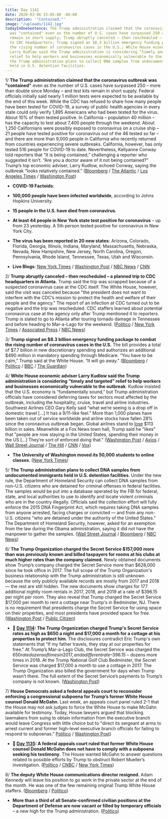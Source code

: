 ```yaml
---
title: Day 1142
date: 2020-03-06 15:05:00 -08:00
description: '"Contained."'
image: "/uploads/1142.jpg"
todayInOneSentence: The Trump administration claimed that the coronavirus outbreak
  was "contained" even as the number of U.S. cases have surpassed 250 and test kits
  remain in short supply; Trump abruptly canceled – then rescheduled – a planned trip
  to CDC headquarters; Trump signed an $8.3 billion emergency funding package to combat
  the rising number of coronavirus cases in the U.S.; White House economic adviser
  Larry Kudlow said the Trump administration is considering “timely and targeted”
  relief to help workers and businesses economically vulnerable to the outbreak; and
  the Trump administration plans to collect DNA samples from undocumented immigrants
  held in U.S. detention facilities.
---
```


1/ **The Trump administration claimed that the coronavirus outbreak was "contained"** even as the number of U.S. cases have surpassed 250 – more than double since Monday – and test kits remain in short supply. Federal officials initially said nearly 1 million tests were expected to be available by the end of this week. While the CDC has refused to share how many people have been tested for COVID-19, a survey of public health agencies in every state could only verify 1,895 Americans who had been tested for the virus. About 10% of them tested positive. In California – population 40 million – has the capacity to test about 7,400 people through the weekend. About 1,250 Californians were possibly exposed to coronavirus on a cruise ship – 21 people have tested positive for coronavirus out of the 46 tested so far – and there are more than 9,000 people in California who recently returned from countries experiencing severe outbreaks. California, however, has only tested 516 people for COVID-19 to date. Nevertheless, Kellyanne Conway told reporters that “It is being contained,” challenging a reporter who suggested it isn’t. “Are you a doctor aware of it not being contained?” Trump’s top economic adviser, Larry Kudlow, echoed Conway, saying the outbreak “looks relatively contained.” ([Bloomberg](https://www.bloomberg.com/news/articles/2020-03-06/trump-aides-say-virus-is-contained-while-u-s-count-grows) / [The Atlantic](https://www.theatlantic.com/health/archive/2020/03/how-many-americans-have-been-tested-coronavirus/607597/) / [Los Angeles Times](https://www.latimes.com/science/story/2020-03-06/chaos-at-hospitals-due-to-shortage-of-coronavirus-tests) / [Washington Post](https://www.washingtonpost.com/health/dozens-of-passengers-on-a-stranded-cruise-ship-are-infected-by-coronavirus-that-number-could-soon-grow/2020/03/06/17cf1974-5fdb-11ea-b014-4fafa866bb81_story.html))

* **COVID-19 Factoids**:

* **100,000 people have been infected worldwide**, according to Johns Hopkins University.

* **15 people in the U.S. have died from coronavirus**.

* **At least 44 people in New York state test positive for coronavirus** – up from 23 yesterday. A 5th person tested positive for coronavirus in New York City.

* **The virus has been reported in 20 new states**: Arizona, Colorado, Florida, Georgia, Illinois, Indiana, Maryland, Massachusetts, Nebraska, Nevada, New Hampshire, New Jersey, North Carolina, Oregon, Pennsylvania, Rhode Island, Tennessee, Texas, Utah and Wisconsin.

* **Live Blogs**: [New York Times](https://www.nytimes.com/2020/03/06/world/coronavirus-news.html) / [Washington Post](https://www.washingtonpost.com/world/2020/03/06/coronavirus-live-updates/) / [NBC News](https://www.nbcnews.com/health/health-news/live-blog/coronavirus-updates-live-14-dead-across-u-s-trump-signs-n1151451) / [CNN](https://www.cnn.com/world/live-news/coronavirus-outbreak-03-06-20-intl-hnk/index.html)

2/ **Trump abruptly canceled – then rescheduled – a planned trip to CDC headquarters in Atlanta.** Trump said the trip was scrapped because of a suspected coronavirus case at the CDC itself. The White House, however, said the visit was canceled because "the president does not want to interfere with the CDC’s mission to protect the health and welfare of their people and the agency." The report of an infection at CDC turned out to be negative and the trip was rescheduled. CDC staffers learned about potential coronavirus case at the agency only after Trump mentioned it to reporters. Trump is slated to go to Atlanta after touring tornado damage in Tennessee and before heading to Mar-a-Lago for the weekend. ([Politico](https://www.politico.com/news/2020/03/06/trump-cancels-trip-to-cdc-friday-122653) / [New York Times](https://www.nytimes.com/2020/03/06/us/politics/trump-coronavirus-cdc.html) / [Associated Press](https://apnews.com/0be2e3b52733ec84aadb201ab9555230) / [NBC News](https://www.nbcnews.com/politics/donald-trump/trump-white-house-give-differing-explanations-briefly-nixed-cdc-visit-n1151546))

3/ **Trump signed an $8.3 billion emergency funding package to combat the rising number of coronavirus cases in the U.S.** The bill provides a total of $7.7 billion in new discretionary spending and authorizes an additional $490 million in mandatory spending through Medicare. “You have to be calm,” Trump said at the White House. “It will go away." ([Bloomberg](https://www.bloomberg.com/news/articles/2020-03-06/trump-signs-7-8-billion-virus-bill-after-infections-increase) / [Politico](https://www.politico.com/news/2020/03/06/trump-signs-83b-emergency-coronavirus-package-122681) / [BBC](https://www.bbc.com/news/world-us-canada-51767884) / [The Guardian](https://www.theguardian.com/us-news/live/2020/mar/06/joe-biden-bernie-sanders-2020-presidential-election-trump-coronavirus-live-updates?page=with:block-5e6260228f085f0b8d943710#block-5e6260228f085f0b8d943710))

4/ **White House economic adviser Larry Kudlow said the Trump administration is considering “timely and targeted” relief to help workers and businesses economically vulnerable to the outbreak**. Kudlow insisted that the U.S. economy is “fundamentally sound," but Trump administration officials have considered deferring taxes for sectors most affected by the outbreak, including the hospitality, cruise, travel and airline industries. Southwest Airlines CEO Gary Kelly said “what we’re seeing is a drop off in domestic travel \[...\] It has a 9/11-like feel.” More than 1,000 planes have been taken out of service worldwide and airline stocks have fallen 28% since the coronavirus outbreak began. Global airlines stand to [lose](https://www.cnn.com/2020/03/05/business/airlines-coronavirus-iata-travel/index.html) $113 billion in sales. Meanwhile at a Fox News town hall, Trump said he "likes" that "people are now staying in the United States, spending their money in the US \[...\] They’re sort of enforced doing that." ([Washington Post](https://www.washingtonpost.com/business/2020/03/06/white-house-could-seek-timely-targeted-aid-us-industries-hurt-by-coronavirus-outbreak-top-adviser-says/) / [Axios](https://www.axios.com/coronavirus-travel-fear-airlines-4a8f520b-f4b0-469d-ac04-653a19c369f9.html) / [Wall Street Journal](https://www.wsj.com/articles/united-airlines-cuts-u-s-international-flights-due-to-coronavirus-11583351359) / [The Hill](https://thehill.com/policy/finance/486316-kudlow-floats-targeted-economic-aid-as-coronavirus-spreads) / [CNN](https://www.cnn.com/2020/03/06/business/airline-jobs/index.html) / [Vox](https://www.vox.com/2020/3/6/21167675/trump-fox-news-town-hall-coronavirus-health-care))

* **The University of Washington moved its 50,000 students to online classes**. ([New York Times](https://www.nytimes.com/2020/03/06/us/coronavirus-college-campus-closings.html))

5/ **The Trump administration plans to collect DNA samples from undocumented immigrants held in U.S. detention facilities**. Under the new rule, the Department of Homeland Security can collect DNA samples from non-U.S. citizens who are detained for criminal offenses in federal facilities. The samples would be put into a database operated by the FBI for federal, state, and local authorities to use to identify and locate violent criminals who are in the country illegally. Officials said the collection effort will fully enforce the 2015 DNA Fingerprint Act, which requires taking DNA samples from anyone arrested, facing charges or convicted — and from any non-U.S. citizens "who are detained under the authority of the United States." The Department of Homeland Security, however, asked for an exemption from the law during the Obama administration, saying it did not have the manpower to gather the samples. ([Wall Street Journal](https://www.wsj.com/articles/trump-administration-to-collect-dna-from-immigrants-taken-into-custody-11583470503) / [Bloomberg](https://www.bloomberg.com/news/articles/2020-03-06/trump-administration-moves-to-collect-dna-of-detained-migrants) / [NBC News](https://www.nbcnews.com/politics/immigration/u-s-begin-taking-dna-samples-immigrants-who-enter-country-n1151141))

6/ **The Trump Organization charged the Secret Service $157,000 more than was previously known and billed taxpayers for rooms at his clubs at much higher rates than the company claimed.** Newly obtained documents show Trump’s company charged the Secret Service more than $628,000 since he took office in 2017. The full scope of the Trump Organization's business relationship with the Trump administration is still unknown because the only publicly available records are mostly from 2017 and 2018 — the rest are still hidden. The new documents show charges for 177 additional nightly room rentals in 2017, 2018, and 2019 at a rate of $396.15 per night per room. They also reveal that Trump charged the Secret Service $17,000 per month to rent a cottage near Trump's in Bedminster, NJ. There is no requirement that presidents charge the Secret Service for using space on their properties, and most presidents have provided space for free. ([Washington Post](https://www.washingtonpost.com/politics/newly-obtained-documents-show-157000-in-additional-payments-by-the-secret-service-to-trump-properties/2020/03/05/7da2a610-5cbd-11ea-b014-4fafa866bb81_story.html) / [Public Citizen](https://www.citizen.org/news/secretservicefoia/))

* **📌 [Day 1114](https://whatthefuckjusthappenedtoday.com/2020/02/07/day-1114/#4-the-trump-organization-charged-tru): The Trump Organization charged Trump's Secret Service rates as high as $650 a night and $17,000 a month for a cottage at his properties to protect him**. The disclosures contradict Eric Trump's own statements that “If my father travels, they stay at our properties for free." At Trump’s Mar-a-Lago Club, the Secret Service was charged the $650 rate dozens of times in 2017, and a different rate – $396.15 – dozens more times in 2018. At the Trump National Golf Club Bedminster, the Secret Service was charged $17,000 a month to use a cottage in 2017. The Trump Organization also billed the government for days when Trump wasn’t there. The full extent of the Secret Service’s payments to Trump’s company is not known. ([Washington Post](https://www.washingtonpost.com/politics/secret-service-has-paid-rates-as-high-as-650-a-night-for-rooms-at-trumps-properties/2020/02/06/7f27a7c6-3ec5-11ea-8872-5df698785a4e_story.html))

7/ **House Democrats asked a federal appeals court to reconsider enforcing a congressional subpoena for Trump’s former White House counsel Donald McGahn**. Last week, an appeals court panel ruled 2-1 that the House may not ask judges to force the White House to make McGahn available for testimony. Today, House lawyers argued that blocking lawmakers from suing to obtain information from the executive branch would leave Congress with little choice but to "direct its sergeant at arms to arrest current and former high-level executive branch officials for failing to respond to subpoenas." [Politico](https://www.politico.com/news/2020/03/06/don-mcghan-testimony-ruling-122808) / [Washington Post](https://www.washingtonpost.com/local/legal-issues/house-democrats-request-appeal-asking-court-to-enforce-subpoena-for-former-trump-white-house-counsel-donald-mcgahn/2020/03/06/75e33bec-5f10-11ea-b29b-9db42f7803a7_story.html))

* **📌 [Day 1135](https://whatthefuckjusthappenedtoday.com/2020/02/28/day-1135/#5-a-federal-appeals-court-ruled-that): A federal appeals court ruled that former White House counsel Donald McGahn does not have to comply with a subpoena seeking his testimony**. The House wanted McGahn to answer questions related to possible efforts by Trump to obstruct Robert Mueller’s investigation. ([Politico](https://www.politico.com/news/2020/02/28/trump-wins-appeal-to-block-mcgahn-testimony-118219) / [CNBC](https://www.cnbc.com/2020/02/28/appeals-court-say-trump-lawyer-mcgahn-doesnt-have-to-testify-to-house.html) / [New York Times](https://www.nytimes.com/2020/02/28/us/mcgahn-subpoena-trump.html?referringSource=articleShare))

8/ **The deputy White House communications director resigned.** Adam Kennedy will leave his position to go work in the private sector at the end of the month. He was one of the few remaining original Trump White House staffers. ([Bloomberg](https://www.bloomberg.com/news/articles/2020-03-06/top-trump-communications-strategist-set-to-leave-white-house) / [Politico](https://www.politico.com/news/2020/03/06/trump-white-house-adam-kennedy-122435))

* **More than a third of all Senate-confirmed civilian positions at the Department of Defense are now vacant or filled by temporary officials** – a new high for the Trump administration. ([Politico](https://www.politico.com/news/2020/03/06/pentagon-vacancies-donald-trump-122805))